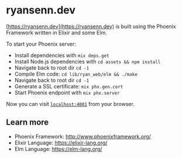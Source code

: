 # ryansenn.dev

[https://ryansenn.dev](https://ryansenn.dev) is built using the Phoenix Framework written in Elixir and some Elm.

To start your Phoenix server:

  * Install dependencies with `mix deps.get`
  * Install Node.js dependencies with `cd assets && npm install`
  * Navigate back to root dir `cd -1`
  * Compile Elm code: `cd lib/ryan_web/elm && ./make`
  * Navigate back to root dir `cd -1`
  * Generate a SSL certificate: `mix phx.gen.cert`
  * Start Phoenix endpoint with `mix phx.server`

Now you can visit [`localhost:4001`](http://localhost:4001) from your browser.

## Learn more

  * Phoenix Framework: http://www.phoenixframework.org/
  * Elixir Language: https://elixir-lang.org/
  * Elm Language: https://elm-lang.org/
